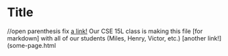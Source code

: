 # Title
//open parenthesis fix
[a link!](https://something.com)
Our CSE 15L class is making this file [for markdown] with all of our students (Miles, Henry, Victor, etc.)
[another link!](some-page.html